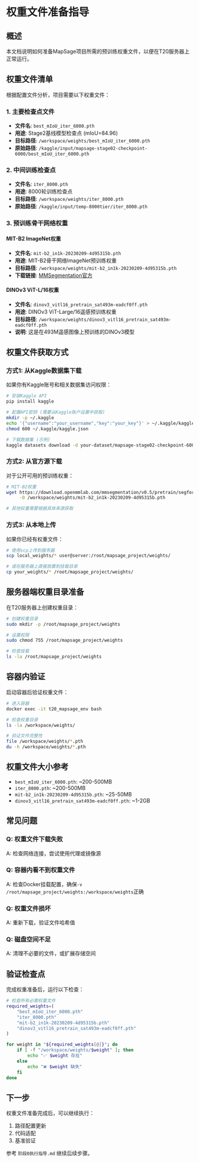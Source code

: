 # 权重文件准备指导

## 概述

本文档说明如何准备MapSage项目所需的预训练权重文件，以便在T20服务器上正常运行。

## 权重文件清单

根据配置文件分析，项目需要以下权重文件：

### 1. 主要检查点文件
- **文件名**: `best_mIoU_iter_6000.pth`
- **用途**: Stage2基线模型检查点 (mIoU=84.96)
- **目标路径**: `/workspace/weights/best_mIoU_iter_6000.pth`
- **原始路径**: `/kaggle/input/mapsage-stage02-checkpoint-6000/best_mIoU_iter_6000.pth`

### 2. 中间训练检查点
- **文件名**: `iter_8000.pth`
- **用途**: 8000轮训练检查点
- **目标路径**: `/workspace/weights/iter_8000.pth`
- **原始路径**: `/kaggle/input/temp-8000tier/iter_8000.pth`

### 3. 预训练骨干网络权重

#### MIT-B2 ImageNet权重
- **文件名**: `mit-b2_in1k-20230209-4d95315b.pth`
- **用途**: MIT-B2骨干网络ImageNet预训练权重
- **目标路径**: `/workspace/weights/mit-b2_in1k-20230209-4d95315b.pth`
- **下载链接**: [MMSegmentation官方](https://download.openmmlab.com/mmsegmentation/v0.5/pretrain/segformer/mit_b2_20220624-66e8bf70.pth)

#### DINOv3 ViT-L/16权重
- **文件名**: `dinov3_vitl16_pretrain_sat493m-eadcf0ff.pth`
- **用途**: DINOv3 ViT-Large/16遥感预训练权重
- **目标路径**: `/workspace/weights/dinov3_vitl16_pretrain_sat493m-eadcf0ff.pth`
- **说明**: 这是在493M遥感图像上预训练的DINOv3模型

## 权重文件获取方式

### 方式1: 从Kaggle数据集下载

如果你有Kaggle账号和相关数据集访问权限：

```bash
# 安装Kaggle API
pip install kaggle

# 配置API密钥 (需要从Kaggle账户设置中获取)
mkdir -p ~/.kaggle
echo '{"username":"your_username","key":"your_key"}' > ~/.kaggle/kaggle.json
chmod 600 ~/.kaggle/kaggle.json

# 下载数据集 (示例)
kaggle datasets download -d your-dataset/mapsage-stage02-checkpoint-6000
```

### 方式2: 从官方源下载

对于公开可用的预训练权重：

```bash
# MIT-B2权重
wget https://download.openmmlab.com/mmsegmentation/v0.5/pretrain/segformer/mit_b2_20220624-66e8bf70.pth \
     -O /workspace/weights/mit-b2_in1k-20230209-4d95315b.pth

# 其他权重需要根据具体来源获取
```

### 方式3: 从本地上传

如果你已经有权重文件：

```bash
# 使用scp上传到服务器
scp local_weights/* user@server:/root/mapsage_project/weights/

# 或在服务器上直接放置到挂载目录
cp your_weights/* /root/mapsage_project/weights/
```

## 服务器端权重目录准备

在T20服务器上创建权重目录：

```bash
# 创建权重目录
sudo mkdir -p /root/mapsage_project/weights

# 设置权限
sudo chmod 755 /root/mapsage_project/weights

# 检查挂载
ls -la /root/mapsage_project/weights
```

## 容器内验证

启动容器后验证权重文件：

```bash
# 进入容器
docker exec -it t20_mapsage_env bash

# 检查权重目录
ls -la /workspace/weights/

# 验证文件完整性
file /workspace/weights/*.pth
du -h /workspace/weights/*.pth
```

## 权重文件大小参考

- `best_mIoU_iter_6000.pth`: ~200-500MB
- `iter_8000.pth`: ~200-500MB  
- `mit-b2_in1k-20230209-4d95315b.pth`: ~25-50MB
- `dinov3_vitl16_pretrain_sat493m-eadcf0ff.pth`: ~1-2GB

## 常见问题

### Q: 权重文件下载失败
A: 检查网络连接，尝试使用代理或镜像源

### Q: 容器内看不到权重文件
A: 检查Docker挂载配置，确保`-v /root/mapsage_project/weights:/workspace/weights`正确

### Q: 权重文件损坏
A: 重新下载，验证文件哈希值

### Q: 磁盘空间不足
A: 清理不必要的文件，或扩展存储空间

## 验证检查点

完成权重准备后，运行以下检查：

```bash
# 检查所有必需权重文件
required_weights=(
    "best_mIoU_iter_6000.pth"
    "iter_8000.pth"
    "mit-b2_in1k-20230209-4d95315b.pth"
    "dinov3_vitl16_pretrain_sat493m-eadcf0ff.pth"
)

for weight in "${required_weights[@]}"; do
    if [ -f "/workspace/weights/$weight" ]; then
        echo "✅ $weight 存在"
    else
        echo "❌ $weight 缺失"
    fi
done
```

## 下一步

权重文件准备完成后，可以继续执行：
1. 路径配置更新
2. 代码适配
3. 基准验证

参考 `阶段0执行指导.md` 继续后续步骤。